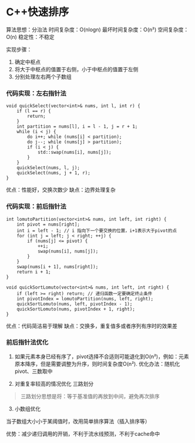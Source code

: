 # C++快速排序

算法思想：分治法
时间复杂度：O(nlogn)
最坏时间复杂度：O(n²)
空间复杂度：O(n)
稳定性：不稳定

实现步骤：
1. 确定中枢点
2. 将大于中枢点的值置于右侧，小于中枢点的值置于左侧
3. 分别处理左右两个子数组


### 代码实现：左右指针法


```
void quickSelect(vector<int>& nums, int l, int r) {
    if (l == r) {
        return;
    }
    int partition = nums[l], i = l - 1, j = r + 1;
    while (i < j) {
        do i++; while (nums[i] < partition);
        do j--; while (nums[j] > partition);
        if (i < j) {
            std::swap(nums[i], nums[j]);
        }
    }
    quickSelect(nums, l, j);
    quickSelect(nums, j + 1, r);
}
```

优点：性能好，交换次数少
缺点：边界处理复杂



### 代码实现：前后指针法

```
int lomutoPartition(vector<int>& nums, int left, int right) {
    int pivot = nums[right];
    int i = left - 1; // i 指向下一个要交换的位置，i+1表示大于pivot的点
    for (int j = left; j < right; ++j) {
        if (nums[j] <= pivot) {
            ++i;
            swap(nums[i], nums[j]);
        }
    }
    swap(nums[i + 1], nums[right]);
    return i + 1;
}

void quickSortLomuto(vector<int>& nums, int left, int right) {
    if (left >= right) return; // 递归函数一定要确定终止条件
    int pivotIndex = lomutoPartition(nums, left, right);
    quickSortLomuto(nums, left, pivotIndex - 1);
    quickSortLomuto(nums, pivotIndex + 1, right);
}
```

优点：代码简洁易于理解
缺点：交换多，重复值多或者序列有序时的效果差


### 前后指针法优化
1. 如果元素本身已经有序了，pivot选择不合适则可能退化到O(n²)，例如：元素原本降序，但是需要调整为升序，则时间复杂度O(n²).
优化办法：随机化 pivot、三数取中

2. 对重复率较高的情况优化
三路划分

> 三路划分思想是将：等于基准值的再放到中间，避免再次排序

3. 小数组优化

当子数组大小小于某阈值时，改用简单排序算法（插入排序等）

优势：减少递归调用的开销，不利于流水线预测，不利于cache命中
